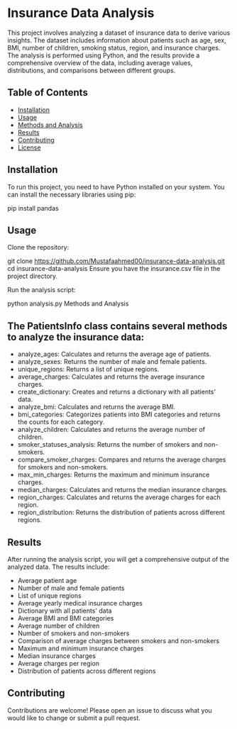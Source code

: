 # Insurance Data Analysis

This project involves analyzing a dataset of insurance data to derive various insights. The dataset includes information about patients such as age, sex, BMI, number of children, smoking status, region, and insurance charges. The analysis is performed using Python, and the results provide a comprehensive overview of the data, including average values, distributions, and comparisons between different groups.

## Table of Contents

- [Installation](#installation)
- [Usage](#usage)
- [Methods and Analysis](#methods-and-analysis)
- [Results](#results)
- [Contributing](#contributing)
- [License](#license)

## Installation

To run this project, you need to have Python installed on your system. You can install the necessary libraries using pip:

pip install pandas

## Usage

Clone the repository:

git clone https://github.com/Mustafaahmed00/insurance-data-analysis.git
cd insurance-data-analysis
Ensure you have the insurance.csv file in the project directory.

Run the analysis script:

python analysis.py
Methods and Analysis

## The PatientsInfo class contains several methods to analyze the insurance data:

- analyze_ages: Calculates and returns the average age of patients.
- analyze_sexes: Returns the number of male and female patients.
- unique_regions: Returns a list of unique regions.
- average_charges: Calculates and returns the average insurance charges.
- create_dictionary: Creates and returns a dictionary with all patients' data.
- analyze_bmi: Calculates and returns the average BMI.
- bmi_categories: Categorizes patients into BMI categories and returns the counts for each category.
- analyze_children: Calculates and returns the average number of children.
- smoker_statuses_analysis: Returns the number of smokers and non-smokers.
- compare_smoker_charges: Compares and returns the average charges for smokers and non-smokers.
- max_min_charges: Returns the maximum and minimum insurance charges.
- median_charges: Calculates and returns the median insurance charges.
- region_charges: Calculates and returns the average charges for each region.
- region_distribution: Returns the distribution of patients across different regions.

## Results
After running the analysis script, you will get a comprehensive output of the analyzed data. The results include:

- Average patient age
- Number of male and female patients
- List of unique regions
- Average yearly medical insurance charges
- Dictionary with all patients' data
- Average BMI and BMI categories
- Average number of children
- Number of smokers and non-smokers
- Comparison of average charges between smokers and non-smokers
- Maximum and minimum insurance charges
- Median insurance charges
- Average charges per region
- Distribution of patients across different regions

## Contributing
Contributions are welcome! Please open an issue to discuss what you would like to change or submit a pull request.
